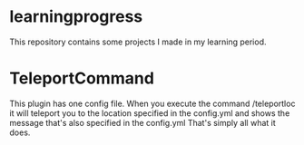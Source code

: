 # learningprogress
This repository contains some projects I made in my learning period.

# TeleportCommand
This plugin has one config file.
When you execute the command /teleportloc it will teleport you to the location specified in the config.yml and shows the message that's also specified in the config.yml
That's simply all what it does.
